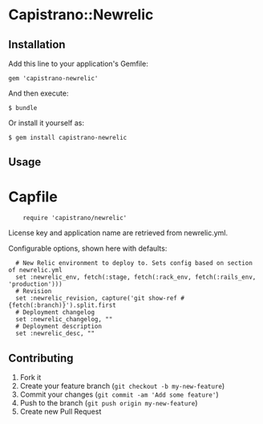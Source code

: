# Capistrano::Newrelic


## Installation

Add this line to your application's Gemfile:

    gem 'capistrano-newrelic'

And then execute:

    $ bundle

Or install it yourself as:

    $ gem install capistrano-newrelic

## Usage
   # Capfile

        require 'capistrano/newrelic'

License key and application name are retrieved from newrelic.yml.

Configurable options, shown here with defaults:

      # New Relic environment to deploy to. Sets config based on section of newrelic.yml
      set :newrelic_env, fetch(:stage, fetch(:rack_env, fetch(:rails_env, 'production')))
      # Revision
      set :newrelic_revision, capture('git show-ref #{fetch(:branch)}').split.first
      # Deployment changelog
      set :newrelic_changelog, ""
      # Deployment description
      set :newrelic_desc, ""

## Contributing

1. Fork it
2. Create your feature branch (`git checkout -b my-new-feature`)
3. Commit your changes (`git commit -am 'Add some feature'`)
4. Push to the branch (`git push origin my-new-feature`)
5. Create new Pull Request
